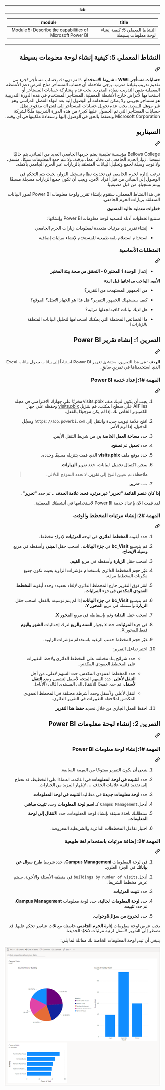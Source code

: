 <article class="markdown-body entry-content container-lg" itemprop="text"><markdown-accessiblity-table data-catalyst=""><table>
  <thead>
  <tr>
  <th>lab</th>
  </tr>
  </thead>
  <tbody>
  <tr>
  <td><div dir="rtl"><table>
  <thead>
  <tr>
  <th>title</th>
  <th>module</th>
  </tr>
  </thead>
  <tbody>
  <tr>
  <td><div dir="rtl">النشاط المعملي 5: كيفية إنشاء لوحة معلومات بسيطة</div></td>
  <td><div dir="rtl">Module 5: Describe the capabilities of Microsoft Power BI</div></td>
  </tr>
  </tbody>
</table>
</div></td>
  </tr>
  </tbody>
</table></markdown-accessiblity-table>

<div class="markdown-heading" dir="rtl"><h2 tabindex="-1" class="heading-element" dir="rtl">النشاط المعملي 5: كيفية إنشاء لوحة معلومات بسيطة</h2><a id="user-content-النشاط-المعملي-5-كيفية-إنشاء-لوحة-معلومات-بسيطة" class="anchor" aria-label="Permalink: النشاط المعملي 5: كيفية إنشاء لوحة معلومات بسيطة" href="#النشاط-المعملي-5-كيفية-إنشاء-لوحة-معلومات-بسيطة"><svg class="octicon octicon-link" viewBox="0 0 16 16" version="1.1" width="16" height="16" aria-hidden="true"><path d="m7.775 3.275 1.25-1.25a3.5 3.5 0 1 1 4.95 4.95l-2.5 2.5a3.5 3.5 0 0 1-4.95 0 .751.751 0 0 1 .018-1.042.751.751 0 0 1 1.042-.018 1.998 1.998 0 0 0 2.83 0l2.5-2.5a2.002 2.002 0 0 0-2.83-2.83l-1.25 1.25a.751.751 0 0 1-1.042-.018.751.751 0 0 1-.018-1.042Zm-4.69 9.64a1.998 1.998 0 0 0 2.83 0l1.25-1.25a.751.751 0 0 1 1.042.018.751.751 0 0 1 .018 1.042l-1.25 1.25a3.5 3.5 0 1 1-4.95-4.95l2.5-2.5a3.5 3.5 0 0 1 4.95 0 .751.751 0 0 1-.018 1.042.751.751 0 0 1-1.042.018 1.998 1.998 0 0 0-2.83 0l-2.5 2.5a1.998 1.998 0 0 0 0 2.83Z"></path></svg></a></div>
<p dir="rtl"><strong>حسابات مستأجر WWL - شروط الاستخدام</strong> إذا تم تزويدك بحساب مستأجر كجزء من تقديم تدريب بقيادة مدرب، يرجى ملاحظة أن حساب المستأجر متاح لغرض دعم الأنشطة المعملية ضمن التدريب بقيادة المدرب. يجب عدم مشاركة حسابات المستأجر أو استخدامها لأغراض خارج الأنشطة المعملية. المستأجر المستخدم في هذه الدورة التدريبية هو مستأجر تجريبي ولا يمكن استخدامه أو الوصول إليه بعد انتهاء الفصل الدراسي وهو غير مؤهل للتمديد. يجب عدم تحويل حسابات المستأجر إلى اشتراك مدفوع. تظل حسابات المستأجر التي تم الحصول عليها كجزء من هذه الدورة التدريبية ملكًا لشركة Microsoft Corporation ونحتفظ بالحق في الوصول إليها واستعادة ملكيتها في أي وقت.</p>
<div class="markdown-heading" dir="rtl"><h2 tabindex="-1" class="heading-element" dir="rtl">السيناريو</h2><a id="user-content-السيناريو" class="anchor" aria-label="Permalink: السيناريو" href="#السيناريو"><svg class="octicon octicon-link" viewBox="0 0 16 16" version="1.1" width="16" height="16" aria-hidden="true"><path d="m7.775 3.275 1.25-1.25a3.5 3.5 0 1 1 4.95 4.95l-2.5 2.5a3.5 3.5 0 0 1-4.95 0 .751.751 0 0 1 .018-1.042.751.751 0 0 1 1.042-.018 1.998 1.998 0 0 0 2.83 0l2.5-2.5a2.002 2.002 0 0 0-2.83-2.83l-1.25 1.25a.751.751 0 0 1-1.042-.018.751.751 0 0 1-.018-1.042Zm-4.69 9.64a1.998 1.998 0 0 0 2.83 0l1.25-1.25a.751.751 0 0 1 1.042.018.751.751 0 0 1 .018 1.042l-1.25 1.25a3.5 3.5 0 1 1-4.95-4.95l2.5-2.5a3.5 3.5 0 0 1 4.95 0 .751.751 0 0 1-.018 1.042.751.751 0 0 1-1.042.018 1.998 1.998 0 0 0-2.83 0l-2.5 2.5a1.998 1.998 0 0 0 0 2.83Z"></path></svg></a></div>
<p dir="rtl">Bellows College مؤسسة تعليمية يضم حرمها الجامعي العديد من المباني. يتم حاليًا تسجيل زوار الحرم الجامعي في دفاتر عمل ورقية. ولا يتم جمع المعلومات بشكل متسق، ولا توجد وسيلة لجمع وتحليل البيانات المتعلقة بالزيارات عبر الحرم الجامعي بأكمله.</p>
<p dir="rtl">ترغب إدارة الحرم الجامعي في تحديث نظام تسجيل الزوار، بحيث يتم التحكم في الوصول إلى المباني من قبل أفراد الأمن، ويجب أن تكون جميع الزيارات مسجلة مسبقًا ويتم تسجيلها من قبل مضيفيها.</p>
<p dir="rtl">في هذا النشاط المعملي، ستقوم بإنشاء تقرير ولوحة معلومات Power BI تُصور البيانات المتعلقة بزيارات الحرم الجامعي.</p>
<p dir="rtl"><strong>خطوات معملية عالية المستوى</strong></p>
<p dir="rtl">سنتبع الخطوات أدناه لتصميم لوحة معلومات Power BI وإنشائها:</p>
<ul dir="rtl">
<li>
<p dir="rtl">إنشاء تقرير ذي مرئيات متعددة لمعلومات زيارات الحرم الجامعي</p>
</li>
<li>
<p dir="rtl">استخدام استعلام بلغة طبيعية للمستخدم لإنشاء مرئيات إضافية</p>
</li>
</ul>
<div class="markdown-heading" dir="rtl"><h3 tabindex="-1" class="heading-element" dir="rtl">المتطلبات الأساسية</h3><a id="user-content-المتطلبات-الأساسية" class="anchor" aria-label="Permalink: المتطلبات الأساسية" href="#المتطلبات-الأساسية"><svg class="octicon octicon-link" viewBox="0 0 16 16" version="1.1" width="16" height="16" aria-hidden="true"><path d="m7.775 3.275 1.25-1.25a3.5 3.5 0 1 1 4.95 4.95l-2.5 2.5a3.5 3.5 0 0 1-4.95 0 .751.751 0 0 1 .018-1.042.751.751 0 0 1 1.042-.018 1.998 1.998 0 0 0 2.83 0l2.5-2.5a2.002 2.002 0 0 0-2.83-2.83l-1.25 1.25a.751.751 0 0 1-1.042-.018.751.751 0 0 1-.018-1.042Zm-4.69 9.64a1.998 1.998 0 0 0 2.83 0l1.25-1.25a.751.751 0 0 1 1.042.018.751.751 0 0 1 .018 1.042l-1.25 1.25a3.5 3.5 0 1 1-4.95-4.95l2.5-2.5a3.5 3.5 0 0 1 4.95 0 .751.751 0 0 1-.018 1.042.751.751 0 0 1-1.042.018 1.998 1.998 0 0 0-2.83 0l-2.5 2.5a1.998 1.998 0 0 0 0 2.83Z"></path></svg></a></div>
<ul dir="rtl">
<li>إكمال <strong>الوحدة 1 المختبر 0 - التحقق من صحة بيئة المختبر</strong></li>
</ul>
<p dir="rtl"><strong>الأمور الواجب مراعاتها قبل البدء</strong></p>
<ul dir="rtl">
<li>
<p dir="rtl">من الجمهور المستهدف من التقرير؟</p>
</li>
<li>
<p dir="rtl">كيف سيستهلك الجمهور التقرير؟ هل هذا هو الجهاز الأمثل؟ الموقع؟</p>
</li>
<li>
<p dir="rtl">هل لديك بيانات كافية لجعلها مرئية؟</p>
</li>
<li>
<p dir="rtl">ما الخصائص المحتملة التي يمكنك استخدامها لتحليل البيانات المتعلقة بالزيارات؟</p>
</li>
</ul>
<div class="markdown-heading" dir="rtl"><h2 tabindex="-1" class="heading-element" dir="rtl">التمرين 1: إنشاء تقرير Power BI</h2><a id="user-content-التمرين-1-إنشاء-تقرير-power-bi" class="anchor" aria-label="Permalink: التمرين 1: إنشاء تقرير Power BI" href="#التمرين-1-إنشاء-تقرير-power-bi"><svg class="octicon octicon-link" viewBox="0 0 16 16" version="1.1" width="16" height="16" aria-hidden="true"><path d="m7.775 3.275 1.25-1.25a3.5 3.5 0 1 1 4.95 4.95l-2.5 2.5a3.5 3.5 0 0 1-4.95 0 .751.751 0 0 1 .018-1.042.751.751 0 0 1 1.042-.018 1.998 1.998 0 0 0 2.83 0l2.5-2.5a2.002 2.002 0 0 0-2.83-2.83l-1.25 1.25a.751.751 0 0 1-1.042-.018.751.751 0 0 1-.018-1.042Zm-4.69 9.64a1.998 1.998 0 0 0 2.83 0l1.25-1.25a.751.751 0 0 1 1.042.018.751.751 0 0 1 .018 1.042l-1.25 1.25a3.5 3.5 0 1 1-4.95-4.95l2.5-2.5a3.5 3.5 0 0 1 4.95 0 .751.751 0 0 1-.018 1.042.751.751 0 0 1-1.042.018 1.998 1.998 0 0 0-2.83 0l-2.5 2.5a1.998 1.998 0 0 0 0 2.83Z"></path></svg></a></div>
<p dir="rtl"><strong>الهدف:</strong> في هذا التمرين، ستنشئ تقرير Power BI استناداً إلى بيانات جدول بيانات Excel الذي استخدمناها في تمرينٍ سابقٍ.</p>
<div class="markdown-heading" dir="rtl"><h3 tabindex="-1" class="heading-element" dir="rtl">المهمة #1: إعداد خدمة Power BI</h3><a id="user-content-المهمة-1-إعداد-خدمة-power-bi" class="anchor" aria-label="Permalink: المهمة #1: إعداد خدمة Power BI" href="#المهمة-1-إعداد-خدمة-power-bi"><svg class="octicon octicon-link" viewBox="0 0 16 16" version="1.1" width="16" height="16" aria-hidden="true"><path d="m7.775 3.275 1.25-1.25a3.5 3.5 0 1 1 4.95 4.95l-2.5 2.5a3.5 3.5 0 0 1-4.95 0 .751.751 0 0 1 .018-1.042.751.751 0 0 1 1.042-.018 1.998 1.998 0 0 0 2.83 0l2.5-2.5a2.002 2.002 0 0 0-2.83-2.83l-1.25 1.25a.751.751 0 0 1-1.042-.018.751.751 0 0 1-.018-1.042Zm-4.69 9.64a1.998 1.998 0 0 0 2.83 0l1.25-1.25a.751.751 0 0 1 1.042.018.751.751 0 0 1 .018 1.042l-1.25 1.25a3.5 3.5 0 1 1-4.95-4.95l2.5-2.5a3.5 3.5 0 0 1 4.95 0 .751.751 0 0 1-.018 1.042.751.751 0 0 1-1.042.018 1.998 1.998 0 0 0-2.83 0l-2.5 2.5a1.998 1.998 0 0 0 0 2.83Z"></path></svg></a></div>
<ol dir="rtl">
<li>
<p dir="rtl">يجب أن يكون لديك ملف visits.pbix مخزنًا على جهازك الافتراضي في مجلد AllFiles على سطح المكتب. قم بتنزيل <a href="https://github.com/MicrosoftLearning/PL-900-Microsoft-Power-Platform-Fundamentals/raw/master/Allfiles/visits.pbix">visits.pbix</a> وحفظه على جهاز الكمبيوتر الخاص بك، إذا لم يكن موجودًا بالفعل.</p>
</li>
<li>
<p dir="rtl">افتح علامة تبويب جديدة وانتقل إلى <code>https://app.powerbi.com</code> وسجِّل الدخول، إذا لزم الأمر.</p>
</li>
<li>
<p dir="rtl">حدد <strong>مساحة العمل الخاصة بي</strong> من شريط التنقل الأيمن.</p>
</li>
<li>
<p dir="rtl">حدد <strong>تحميل</strong> ثم <strong>تصفح</strong>.</p>
</li>
<li>
<p dir="rtl">حدد موقع ملف <strong>visits.pbix</strong> الذي قمت بتنزيله مسبقًا وحدده.</p>
</li>
<li>
<p dir="rtl">بمجرد اكتمال تحميل البيانات، حدد تقرير <strong>الزيارات</strong>.</p>
<blockquote>
<p dir="rtl"><strong>ملاحظة:</strong> تم تعيين النوع إلى <strong>تقرير</strong>، لا تحدد النموذج الدلالي.</p>
</blockquote>
</li>
<li>
<p dir="rtl">حدد <strong>تحرير</strong>.</p>
</li>
</ol>
<p dir="rtl"><strong>إذا كان عنصر القائمة "تحرير" غير مرئي، فحدد علامة الحذف...</strong> ثم حدد <strong>"تحرير"</strong>.</p>
<p dir="rtl">لقد قمت الآن بإعداد خدمة Power BI لاستخدامها في أنشطتك المعملية.</p>
<div class="markdown-heading" dir="rtl"><h3 tabindex="-1" class="heading-element" dir="rtl">المهمة #2: إنشاء مرئيات المخطط والوقت</h3><a id="user-content-المهمة-2-إنشاء-مرئيات-المخطط-والوقت" class="anchor" aria-label="Permalink: المهمة #2: إنشاء مرئيات المخطط والوقت" href="#المهمة-2-إنشاء-مرئيات-المخطط-والوقت"><svg class="octicon octicon-link" viewBox="0 0 16 16" version="1.1" width="16" height="16" aria-hidden="true"><path d="m7.775 3.275 1.25-1.25a3.5 3.5 0 1 1 4.95 4.95l-2.5 2.5a3.5 3.5 0 0 1-4.95 0 .751.751 0 0 1 .018-1.042.751.751 0 0 1 1.042-.018 1.998 1.998 0 0 0 2.83 0l2.5-2.5a2.002 2.002 0 0 0-2.83-2.83l-1.25 1.25a.751.751 0 0 1-1.042-.018.751.751 0 0 1-.018-1.042Zm-4.69 9.64a1.998 1.998 0 0 0 2.83 0l1.25-1.25a.751.751 0 0 1 1.042.018.751.751 0 0 1 .018 1.042l-1.25 1.25a3.5 3.5 0 1 1-4.95-4.95l2.5-2.5a3.5 3.5 0 0 1 4.95 0 .751.751 0 0 1-.018 1.042.751.751 0 0 1-1.042.018 1.998 1.998 0 0 0-2.83 0l-2.5 2.5a1.998 1.998 0 0 0 0 2.83Z"></path></svg></a></div>
<ol dir="rtl">
<li>
<p dir="rtl">حدد أيقونة <strong>المخطط الدائري</strong> في لوحة <strong>المرئيات</strong> لإدراج مخطط.</p>
</li>
<li>
<p dir="rtl">قم بتوسيع <strong>bc_Visit</strong> في <strong>جزء البيانات</strong> . اسحب حقل <strong>المبنى</strong> وأسقطه في مربع <strong>وسيلة الإيضاح</strong>.</p>
</li>
<li>
<p dir="rtl">اسحب حقل <strong>الزيارة</strong> وأسقطه في مربع <strong>القيم</strong>.</p>
</li>
<li>
<p dir="rtl">غيّر حجم المخطط الدائري باستخدام مؤشرات الزاوية بحيث تكون جميع مكونات المخطط مرئية.</p>
</li>
<li>
<p dir="rtl">انقر فوق التقرير خارج المخطط الدائري لإلغاء تحديده وحدد أيقونة <strong>المخطط العمودي المكدس</strong> في جزء <strong>المرئيات</strong>.</p>
</li>
<li>
<p dir="rtl">قم بتوسيع <strong>bc_Visit</strong> في <strong>جزء البيانات</strong> إذا لم يتم توسيعه بالفعل. اسحب حقل <strong>الزيارة</strong> وأسقطه في مربع <strong>المحور Y</strong>.</p>
</li>
<li>
<p dir="rtl">اسحب حقل <strong>البداية</strong> وقم بإسقاطه في مربع <strong>المحور X</strong>.</p>
</li>
<li>
<p dir="rtl">في جزء <strong>المرئيات</strong>، حدد <strong>x</strong> بجوار <strong>السنة</strong> <strong>والربع</strong> لترك إجماليات <strong>الشهر واليوم</strong> فقط للمحور X.</p>
</li>
<li>
<p dir="rtl">غيّر حجم المخطط حسب الرغبة باستخدام مؤشرات الزاوية.</p>
</li>
<li>
<p dir="rtl">اختبر تفاعل التقرير:</p>
<ul dir="rtl">
<li>
<p dir="rtl">حدد شرائح بناء مختلفة على المخطط الدائري ولاحظ التغييرات على المخطط العمودي المكدس.</p>
</li>
<li>
<p dir="rtl">حدد المخطط العمودي المكدس. حدد السهم لأعلى، من أجل <strong>التنقل لأعلى</strong>. حدد السهم المتجه لأسفل لتشغيل وضع <strong>التنقل لأسفل</strong>، ثم حدد عمودًا للانتقال إلى المستوى التالي (الأيام).</p>
</li>
<li>
<p dir="rtl">انتقل لأعلى ولأسفل وحدد أشرطة مختلفة في المخطط العمودي المكدس لملاحظة التغييرات في التقرير الدائري.</p>
</li>
</ul>
</li>
<li>
<p dir="rtl">احفظ العمل الجاري من خلال تحديد <strong>حفظ هذا التقرير</strong>.</p>
</li>
</ol>
<div class="markdown-heading" dir="rtl"><h2 tabindex="-1" class="heading-element" dir="rtl">التمرين 2: إنشاء لوحة معلومات Power BI</h2><a id="user-content-التمرين-2-إنشاء-لوحة-معلومات-power-bi" class="anchor" aria-label="Permalink: التمرين 2: إنشاء لوحة معلومات Power BI" href="#التمرين-2-إنشاء-لوحة-معلومات-power-bi"><svg class="octicon octicon-link" viewBox="0 0 16 16" version="1.1" width="16" height="16" aria-hidden="true"><path d="m7.775 3.275 1.25-1.25a3.5 3.5 0 1 1 4.95 4.95l-2.5 2.5a3.5 3.5 0 0 1-4.95 0 .751.751 0 0 1 .018-1.042.751.751 0 0 1 1.042-.018 1.998 1.998 0 0 0 2.83 0l2.5-2.5a2.002 2.002 0 0 0-2.83-2.83l-1.25 1.25a.751.751 0 0 1-1.042-.018.751.751 0 0 1-.018-1.042Zm-4.69 9.64a1.998 1.998 0 0 0 2.83 0l1.25-1.25a.751.751 0 0 1 1.042.018.751.751 0 0 1 .018 1.042l-1.25 1.25a3.5 3.5 0 1 1-4.95-4.95l2.5-2.5a3.5 3.5 0 0 1 4.95 0 .751.751 0 0 1-.018 1.042.751.751 0 0 1-1.042.018 1.998 1.998 0 0 0-2.83 0l-2.5 2.5a1.998 1.998 0 0 0 0 2.83Z"></path></svg></a></div>
<div class="markdown-heading" dir="rtl"><h3 tabindex="-1" class="heading-element" dir="rtl">المهمة #1: إنشاء لوحة معلومات Power BI</h3><a id="user-content-المهمة-1-إنشاء-لوحة-معلومات-power-bi" class="anchor" aria-label="Permalink: المهمة #1: إنشاء لوحة معلومات Power BI" href="#المهمة-1-إنشاء-لوحة-معلومات-power-bi"><svg class="octicon octicon-link" viewBox="0 0 16 16" version="1.1" width="16" height="16" aria-hidden="true"><path d="m7.775 3.275 1.25-1.25a3.5 3.5 0 1 1 4.95 4.95l-2.5 2.5a3.5 3.5 0 0 1-4.95 0 .751.751 0 0 1 .018-1.042.751.751 0 0 1 1.042-.018 1.998 1.998 0 0 0 2.83 0l2.5-2.5a2.002 2.002 0 0 0-2.83-2.83l-1.25 1.25a.751.751 0 0 1-1.042-.018.751.751 0 0 1-.018-1.042Zm-4.69 9.64a1.998 1.998 0 0 0 2.83 0l1.25-1.25a.751.751 0 0 1 1.042.018.751.751 0 0 1 .018 1.042l-1.25 1.25a3.5 3.5 0 1 1-4.95-4.95l2.5-2.5a3.5 3.5 0 0 1 4.95 0 .751.751 0 0 1-.018 1.042.751.751 0 0 1-1.042.018 1.998 1.998 0 0 0-2.83 0l-2.5 2.5a1.998 1.998 0 0 0 0 2.83Z"></path></svg></a></div>
<ol dir="rtl">
<li>
<p dir="rtl">ينبغي أن يكون التقرير مفتوحًا من المهمة السابقة.</p>
</li>
<li>
<p dir="rtl">حدد <strong>التثبيت في لوحة المعلومات</strong> في القائمة. اعتمادًا على التخطيط، قد تحتاج إلى تحديد قائمة علامات الحذف <strong>...</strong> لإظهار المزيد من الخيارات.</p>
</li>
<li>
<p dir="rtl">حدد <strong>لوحة معلومات جديدة</strong> في مطالبة <strong>التثبيت في لوحة المعلومات</strong>.</p>
</li>
<li>
<p dir="rtl">أدخل <code>Campus Management</code> كـ <strong>اسم لوحة المعلومات</strong> وحدد <strong>تثبيت مباشر</strong>.</p>
</li>
<li>
<p dir="rtl">ستطالبك نافذة منبثقة بإنشاء لوحة المعلومات. حدد <strong>الانتقال إلى لوحة المعلومات</strong>.</p>
</li>
<li>
<p dir="rtl">اختبار تفاعل المخططات الدائرية والشريطية المعروضة.</p>
</li>
</ol>
<div class="markdown-heading" dir="rtl"><h3 tabindex="-1" class="heading-element" dir="rtl">المهمة #2: إضافة مرئيات باستخدام لغة طبيعية</h3><a id="user-content-المهمة-2-إضافة-مرئيات-باستخدام-لغة-طبيعية" class="anchor" aria-label="Permalink: المهمة #2: إضافة مرئيات باستخدام لغة طبيعية" href="#المهمة-2-إضافة-مرئيات-باستخدام-لغة-طبيعية"><svg class="octicon octicon-link" viewBox="0 0 16 16" version="1.1" width="16" height="16" aria-hidden="true"><path d="m7.775 3.275 1.25-1.25a3.5 3.5 0 1 1 4.95 4.95l-2.5 2.5a3.5 3.5 0 0 1-4.95 0 .751.751 0 0 1 .018-1.042.751.751 0 0 1 1.042-.018 1.998 1.998 0 0 0 2.83 0l2.5-2.5a2.002 2.002 0 0 0-2.83-2.83l-1.25 1.25a.751.751 0 0 1-1.042-.018.751.751 0 0 1-.018-1.042Zm-4.69 9.64a1.998 1.998 0 0 0 2.83 0l1.25-1.25a.751.751 0 0 1 1.042.018.751.751 0 0 1 .018 1.042l-1.25 1.25a3.5 3.5 0 1 1-4.95-4.95l2.5-2.5a3.5 3.5 0 0 1 4.95 0 .751.751 0 0 1-.018 1.042.751.751 0 0 1-1.042.018 1.998 1.998 0 0 0-2.83 0l-2.5 2.5a1.998 1.998 0 0 0 0 2.83Z"></path></svg></a></div>
<ol dir="rtl">
<li>
<p dir="rtl">في لوحة المعلومات <strong>Campus Management</strong>، حدد شريط <strong>طرح سؤال عن بياناتك</strong> في الجزء العلوي.</p>
</li>
<li>
<p dir="rtl">أدخل <code>buildings by number of visits</code> في منطقة الأسئلة والأجوبة. سيتم عرض مخطط الشريط.</p>
</li>
<li>
<p dir="rtl">حدد <strong>تثبيت المرئيات</strong>.</p>
</li>
<li>
<p dir="rtl">حدد <strong>لوحة المعلومات الحالية</strong>، حدد لوحة معلومات <strong>Campus Management</strong>، ثم حدد <strong>تثبيت</strong>.</p>
</li>
<li>
<p dir="rtl">حدد <strong>الخروج من سؤال&amp;وجواب</strong>.</p>
</li>
</ol>
<p dir="rtl">يجب عرض لوحة معلومات <strong>إدارة الحرم الجامعي</strong> خاصتك مع ثلاث عناصر تحكم عليها. قد تضطر إلى التمرير لأسفل لرؤية مرئيات Q&amp;A الجديدة.</p>
<p dir="rtl">ينبغي أن تبدو لوحة المعلومات الخاصة بك مماثلة لما يلي:</p>
<p dir="rtl"><a href="https://github.com/MicrosoftLearning/PL-900-Microsoft-Power-Platform-Fundamentals.ar-sa/blob/OLPRODLOC/Instructions/Labs/media/5-powerbi-result.png"><img src="https://github.com/MicrosoftLearning/PL-900-Microsoft-Power-Platform-Fundamentals.ar-sa/blob/OLPRODLOC/Instructions/Labs/media/5-powerbi-result.png" alt="لقطة شاشة للوحة المعلومات التي جرى إنشاؤها للتو" style="max-width: 100%;"></a></p>
</article>
